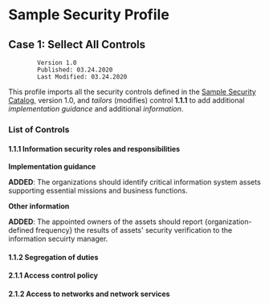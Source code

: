 # Sample Security Profile

## Case 1: Sellect All Controls 

            Version 1.0
            Published: 03.24.2020
            Last Modified: 03.24.2020


This profile imports all the security controls defined in the [Sample Security Catalog](../catalog/Catalog%20Sample.md), version 1.0, and *tailors* (modifies) control **1.1.1** to add additional *implementation guidance* and additional *information*.

### List of Controls

#### 1.1.1 Information security roles and responsibilities

**Implementation guidance**

**ADDED**: The organizations should identify critical information system assets supporting essential missions and business functions.

**Other information**

**ADDED**: The appointed owners of the assets should report {organization-defined frequency} the results of assets' security verification
to the information secuirty manager.


#### 1.1.2 Segregation of duties


#### 2.1.1 Access control policy


#### 2.1.2 Access to networks and network services


